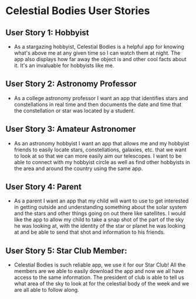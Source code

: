 # Celestial Bodies User Stories

## User Story 1: Hobbyist
* As a stargazing hobbyist, Celestial Bodies is a helpful app for knowing what's above me at any given time so I can watch them at night.
The app also displays how far away the object is and other cool facts about it. It's an invaluable for hobbyists like me.

## User Story 2: Astronomy Professor
* As a college astronomy professor I want an app that identifies stars and constellations in real time and then documents the date and time that the constellation or star was located by a student.

## User Story 3: Amateur Astronomer
* As an astronomy hobbyist I want an app that allows me and my hobbyist friends to easily locate stars, constellations, galaxies, etc. that we want to look at so that we can more easily aim our telescopes.  I want to be able to connect with my hobbyist circle as well as find other hobbyists in the area and around the country using the same app.

## User Story 4: Parent
* As a parent I want an app that my child will want to use to get interested in getting outside and understanding something about the solar system and the stars and other things going on out there like satellites.  I would like the app to allow my child to take a snap shot of the part of the sky he was looking at, with the identity of the star or planet he was looking at and be able to send that shot and information to his friends.

## User Story 5: Star Club Member:
* Celestial Bodies is such reliable app, we use it for our Star Club! All the members are we able to easily download the app and now we all have access to the same information. The president of club is able to tell us what area of the sky to look at for the celestial body of the week and we are all able to follow along.

